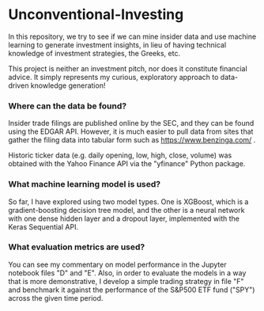 # Unconventional-Investing
In this repository, we try to see if we can mine insider data and use machine learning to generate investment insights, in lieu of having technical knowledge of investment strategies, the Greeks, etc.

This project is neither an investment pitch, nor does it constitute financial advice. It simply represents my curious, exploratory approach to data-driven knowledge generation!

### Where can the data be found?
Insider trade filings are published online by the SEC, and they can be found using the EDGAR API. However, it is much easier to pull data from sites that gather the filing data into tabular form such as https://www.benzinga.com/ .

Historic ticker data (e.g. daily opening, low, high, close, volume) was obtained with the Yahoo Finance API via the "yfinance" Python package.

### What machine learning model is used?
So far, I have explored using two model types. One is XGBoost, which is a gradient-boosting decision tree model, and the other is a neural network with one dense hidden layer and a dropout layer, implemented with the Keras Sequential API.

### What evaluation metrics are used?
You can see my commentary on model performance in the Jupyter notebook files "D" and "E". Also, in order to evaluate the models in a way that is more demonstrative, I develop a simple trading strategy in file "F" and benchmark it against the performance of the S&P500 ETF fund ("SPY") across the given time period.

